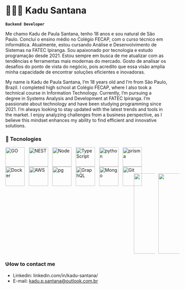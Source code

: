 # 👩🏻‍💻 Kadu Santana

**`Backend Developer`**

Me chamo Kadu de Paula Santana, tenho 18 anos e sou natural de São Paulo. Concluí o ensino médio no Colégio FECAP, com o curso técnico em informática. Atualmente, estou cursando Análise e Desenvolvimento de Sistemas na FATEC Ipiranga. Sou apaixonado por tecnologia e estudo programação desde 2021. Estou sempre em busca de me atualizar com as tendências e ferramentas mais modernas do mercado. Gosto de analisar os desafios do ponto de vista do negócio, pois acredito que essa visão amplia minha capacidade de encontrar soluções eficientes e inovadoras.

My name is Kadu de Paula Santana, I’m 18 years old and I’m from São Paulo, Brazil. I completed high school at Colégio FECAP, where I also took a technical course in Information Technology. Currently, I’m pursuing a degree in Systems Analysis and Development at FATEC Ipiranga. I’m passionate about technology and have been studying programming since 2021. I’m always looking to stay updated with the latest trends and tools in the market. I enjoy analyzing challenges from a business perspective, as I believe this mindset enhances my ability to find efficient and innovative solutions.

### 🤖 Tecnologies

<img 
    align="left" 
    alt="GO"
    title="GO" 
    width="60px" 
    style="padding-right: 10px;" 
    src="https://cdn.jsdelivr.net/gh/devicons/devicon@latest/icons/go/go-original-wordmark.svg" 
/>
<img 
    align="left" 
    alt="NEST" 
    title="NEST"
    width="60px" 
    style="padding-right: 10px;" 
    src="https://cdn.jsdelivr.net/gh/devicons/devicon@latest/icons/nestjs/nestjs-original-wordmark.svg" 
/>
<img 
    align="left" 
    alt="Node" 
    title="Node"
    width="60px" 
    style="padding-right: 10px;" 
    src="https://cdn.jsdelivr.net/gh/devicons/devicon@latest/icons/nodejs/nodejs-original-wordmark.svg" 
/>
<img 
    align="left" 
    alt="TypeScript"
    title="TypeScript" 
    width="60px" 
    style="padding-right: 10px;" 
    src="https://cdn.jsdelivr.net/gh/devicons/devicon@latest/icons/typescript/typescript-original.svg" 
/>
<img 
    align="left" 
    alt="python"
    title="python" 
    width="60px" 
    style="padding-right: 10px;" 
    src="https://cdn.jsdelivr.net/gh/devicons/devicon@latest/icons/python/python-original-wordmark.svg" 
/>
<img 
    align="left" 
    alt="prisma" 
    title="prisma"
    width="60px" 
    style="padding-right: 10px;" 
    src="https://cdn.jsdelivr.net/gh/devicons/devicon@latest/icons/prisma/prisma-original-wordmark.svg" 
/>
<img 
    align="left" 
    alt="Docker"
    title="Docker" 
    width="60px" 
    style="padding-right: 10px;" 
    src="https://cdn.jsdelivr.net/gh/devicons/devicon@latest/icons/docker/docker-original-wordmark.svg" 
/>
<img 
    align="left" 
    alt="AWS" 
    title="AWS"
    width="60px" 
    style="padding-right: 10px;" 
    src="https://cdn.jsdelivr.net/gh/devicons/devicon@latest/icons/amazonwebservices/amazonwebservices-original-wordmark.svg" 
/>
<img 
    align="left" 
    alt="pg" 
    title="pg"
    width="60px" 
    style="padding-right: 10px;" 
    src="https://cdn.jsdelivr.net/gh/devicons/devicon@latest/icons/postgresql/postgresql-original-wordmark.svg" 
/>
<img 
    align="left" 
    alt="GraphQL" 
    title="GraphQL"
    width="60px" 
    style="padding-right: 10px;" 
    src="https://cdn.jsdelivr.net/gh/devicons/devicon@latest/icons/graphql/graphql-plain-wordmark.svg" 
/>
<img 
    align="left" 
    alt="Mongo" 
    title="Mongo"
    width="60px" 
    style="padding-right: 10px;" 
    src="https://cdn.jsdelivr.net/gh/devicons/devicon@latest/icons/mongodb/mongodb-original-wordmark.svg" 
/>
<img 
    align="left" 
    alt="Git" 
    title="Git"
    width="60px" 
    style="padding-right: 10px;" 
    src="https://cdn.jsdelivr.net/gh/devicons/devicon@latest/icons/git/git-original.svg" 
/>
<br/>

### ㅤㅤ

<div style="display: flex; justify-content: center; align-items: center; gap: 10px;">
  <img height="250" src="https://github-readme-stats.vercel.app/api/top-langs/?username=KaduSantanaDev&size_weight=0.5&count_weight=0.5&theme=gruvbox"/>
  <img height="250" src="https://github-readme-stats.vercel.app/api?username=KaduSantanaDev&show_icons=true&theme=gruvbox"/>
</div>




### 📞How to contact me

- Linkedin: linkedin.com/in/kadu-santana/
- E-mail: kadu.p.santana@outlook.com.br

